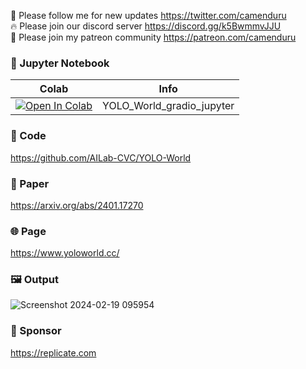 🐣 Please follow me for new updates https://twitter.com/camenduru <br />
🔥 Please join our discord server https://discord.gg/k5BwmmvJJU <br />
🥳 Please join my patreon community https://patreon.com/camenduru <br />

### 🍊 Jupyter Notebook

| Colab | Info
| --- | --- |
[![Open In Colab](https://colab.research.google.com/assets/colab-badge.svg)](https://colab.research.google.com/github/camenduru/YOLO-World-jupyter/blob/main/YOLO_World_gradio_jupyter.ipynb) | YOLO_World_gradio_jupyter

### 🧬 Code
https://github.com/AILab-CVC/YOLO-World <br />

### 📄 Paper
https://arxiv.org/abs/2401.17270 <br />

### 🌐 Page
https://www.yoloworld.cc/ <br />

### 🖼 Output
![Screenshot 2024-02-19 095954](https://github.com/camenduru/YOLO-World-jupyter/assets/54370274/4d87158e-e7d2-49af-a3f6-116f49394def)

### 🏢 Sponsor
https://replicate.com
